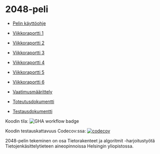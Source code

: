 # 2048-peli

- [Pelin käyttöohje](https://github.com/tikuisma/2048/blob/master/dokumentaatio/k%C3%A4ytt%C3%B6ohje.md)

- [Viikkoraportti 1](https://github.com/tikuisma/2048/blob/master/dokumentaatio/viikkoraportti_1.md)
- [Viikkoraportti 2](https://github.com/tikuisma/2048/blob/master/dokumentaatio/viikkoraportti_2.md)
- [Viikkoraportti 3](https://github.com/tikuisma/2048/blob/master/dokumentaatio/viikkoraportti_3.md)
- [Viikkoraportti 4](https://github.com/tikuisma/2048/blob/master/dokumentaatio/viikkoraportti_4.md)
- [Viikkoraportti 5](https://github.com/tikuisma/2048/blob/master/dokumentaatio/viikkoraportti_5.md)
- [Viikkoraportti 6]()

- [Vaatimusmäärittely](https://github.com/tikuisma/2048/blob/master/dokumentaatio/vaatimusmaarittely.md)
- [Toteutusdokumentti](https://github.com/tikuisma/2048/blob/master/dokumentaatio/toteutusdokumentti.md)
- [Testausdokumentti](https://github.com/tikuisma/2048/blob/master/dokumentaatio/testausdokumentti.md)

Koodin tila: ![GHA workflow badge](https://github.com/tikuisma/2048/workflows/CI/badge.svg)

Koodin testauskattavuus Codecov:ssa: [![codecov](https://codecov.io/gh/tikuisma/2048/branch/master/graph/badge.svg?token=82IQ3KECIQ)](https://codecov.io/gh/tikuisma/2048)

2048-pelin tekeminen on osa Tietorakenteet ja algoritmit -harjoitustyötä Tietojenkäsittelytieteen aineopinnoissa Helsingin yliopistossa.
